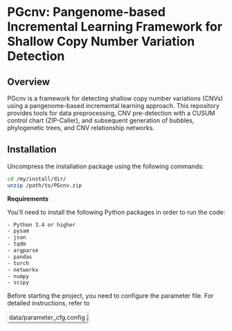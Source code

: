 # PGcnv: Pangenome-based Incremental Learning Framework for Shallow Copy Number Variation Detection

## Overview
PGcnv is a framework for detecting shallow copy number variations (CNVs) using a pangenome-based incremental learning approach. This repository provides tools for data preprocessing, CNV pre-detection with a CUSUM control chart (ZIP-Caller), and subsequent generation of bubbles, phylogenetic trees, and CNV relationship networks.

## Installation
Uncompress the installation package using the following commands:

```bash
cd /my/install/dir/
unzip /path/to/PGcnv.zip
```

**Requirements**

You'll need to install the following Python packages in order to run the code:

```bash
- Python 3.4 or higher
- pysam
- json
- tqdm
- argparse
- pandas
- torch
- networkx
- numpy
- scipy
```

Before starting the project, you need to configure the parameter file. For detailed instructions, refer to <div style="display: inline-block; padding: 2px 4px; box-shadow: 2px 2px 5px grey;">data/parameter_cfg.config</div>. 

